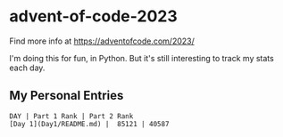 # advent-of-code-2023

Find more info at https://adventofcode.com/2023/

I'm doing this for fun, in Python.  But it's still interesting to track my stats each day.

## My Personal Entries

    DAY | Part 1 Rank | Part 2 Rank 
    [Day 1](Day1/README.md) |  85121 | 40587
